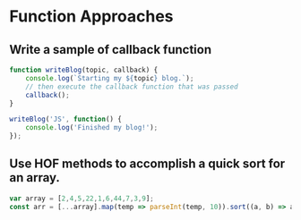# Function Approaches

## Write a sample of callback function

```javascript
function writeBlog(topic, callback) {
    console.log(`Starting my ${topic} blog.`);
    // then execute the callback function that was passed
    callback();
}

writeBlog('JS', function() {
    console.log('Finished my blog!');
});
```

## Use HOF methods to accomplish a quick sort for an array.

```javascript
var array = [2,4,5,22,1,6,44,7,3,9];
const arr = [...array].map(temp => parseInt(temp, 10)).sort((a, b) => a - b);
```

